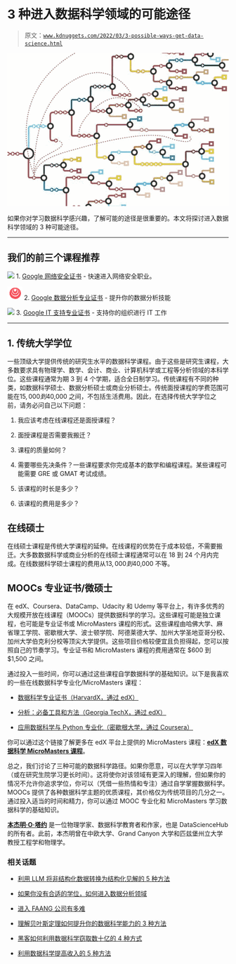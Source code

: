 # 3 种进入数据科学领域的可能途径

> 原文：[`www.kdnuggets.com/2022/03/3-possible-ways-get-data-science.html`](https://www.kdnuggets.com/2022/03/3-possible-ways-get-data-science.html)

![3 种进入数据科学领域的可能途径](img/94b19a5a18a8eb8b5d6e89ce8fd53ce1.png)

如果你对学习数据科学感兴趣，了解可能的途径是很重要的。本文将探讨进入数据科学领域的 3 种可能途径。

* * *

## 我们的前三个课程推荐

![](img/0244c01ba9267c002ef39d4907e0b8fb.png) 1\. [Google 网络安全证书](https://www.kdnuggets.com/google-cybersecurity) - 快速进入网络安全职业。

![](img/e225c49c3c91745821c8c0368bf04711.png) 2\. [Google 数据分析专业证书](https://www.kdnuggets.com/google-data-analytics) - 提升你的数据分析技能

![](img/0244c01ba9267c002ef39d4907e0b8fb.png) 3\. [Google IT 支持专业证书](https://www.kdnuggets.com/google-itsupport) - 支持你的组织进行 IT 工作

* * *

## 1\. 传统大学学位

一些顶级大学提供传统的研究生水平的数据科学课程。由于这些是研究生课程，大多数要求具有物理学、数学、会计、商业、计算机科学或工程等分析领域的本科学位。这些课程通常为期 3 到 4 个学期，适合全日制学习。传统课程有不同的种类，如数据科学硕士、数据分析硕士或商业分析硕士。传统面授课程的学费范围可能在$15,000 到$40,000 之间，不包括生活费用。因此，在选择传统大学学位之前，请务必问自己以下问题：

1.  我应该考虑在线课程还是面授课程？

1.  面授课程是否需要我搬迁？

1.  课程的质量如何？

1.  需要哪些先决条件？一些课程要求你完成基本的数学和编程课程。某些课程可能需要 GRE 或 GMAT 考试成绩。

1.  该课程的时长是多少？

1.  该课程的费用是多少？

## **在线硕士**

在线硕士课程是传统大学课程的延伸。在线课程的优势在于成本较低，不需要搬迁。大多数数据科学或商业分析的在线硕士课程通常可以在 18 到 24 个月内完成。在线数据科学硕士课程的费用从$13,000 到$40,000 不等。

## **MOOCs 专业证书/微硕士**

在 edX、Coursera、DataCamp、Udacity 和 Udemy 等平台上，有许多优秀的大规模开放在线课程（MOOCs）提供数据科学的学习。这些课程可能是独立课程，也可能是专业证书或 MicroMasters 课程的形式。这些课程由哈佛大学、麻省理工学院、密歇根大学、波士顿学院、阿德莱德大学、加州大学圣地亚哥分校、加州大学伯克利分校等顶尖大学提供。这些项目价格较便宜且负担得起，您可以按照自己的节奏学习。专业证书和 MicroMasters 课程的费用通常在 $600 到 $1,500 之间。

通过投入一些时间，你可以通过这些课程自学数据科学的基础知识。以下是我喜欢的一些在线数据科学专业化/MicroMasters 课程：

+   [数据科学专业证书（HarvardX，通过 edX）](https://www.edx.org/professional-certificate/harvardx-data-science)

+   [分析：必备工具和方法（Georgia TechX，通过 edX）](https://www.edx.org/micromasters/gtx-analytics-essential-tools-and-methods)

+   [应用数据科学与 Python 专业化（密歇根大学，通过 Coursera）](https://www.coursera.org/specializations/data-science-python)

你可以通过这个链接了解更多在 edX 平台上提供的 MicroMasters 课程：[**edX 数据科学 MicroMasters 课程**](https://programs.edx.org/micromasters/about)。

总之，我们讨论了三种可能的数据科学路径。如果你愿意，可以在大学学习四年（或在研究生院学习更长时间）。这将使你对该领域有更深入的理解，但如果你的情况不允许你追求学位，你可以（凭借一些热情和专注）通过自学掌握数据科学。MOOCs 提供了各种数据科学主题的优质课程，其价格仅为传统项目的几分之一。通过投入适当的时间和精力，你可以通过 MOOC 专业化和 MicroMasters 学习数据科学的基础知识。

**[本杰明·O·塔约](https://www.linkedin.com/in/benjamin-o-tayo-ph-d-a2717511/)** 是一位物理学家、数据科学教育者和作家，也是 DataScienceHub 的所有者。此前，本杰明曾在中欧大学、Grand Canyon 大学和匹兹堡州立大学教授工程学和物理学。

### 相关话题

+   [利用 LLM 将非结构化数据转换为结构化见解的 5 种方法](https://www.kdnuggets.com/5-ways-of-converting-unstructured-data-into-structured-insights-with-llms)

+   [如果你没有合适的学位，如何进入数据分析领域](https://www.kdnuggets.com/2021/12/how-to-get-into-data-analytics.html)

+   [进入 FAANG 公司有多难](https://www.kdnuggets.com/2023/05/hard-get-faang-companies.html)

+   [理解贝叶斯定理如何提升你的数据科学能力的 3 种方法](https://www.kdnuggets.com/2022/06/3-ways-understanding-bayes-theorem-improve-data-science.html)

+   [黑客如何利用数据科学窃取数十亿的 4 种方式](https://www.kdnuggets.com/2022/02/4-ways-hackers-data-science-steal-billions.html)

+   [利用数据科学提高收入的 5 种方法](https://www.kdnuggets.com/2022/05/5-ways-double-income-data-science.html)
